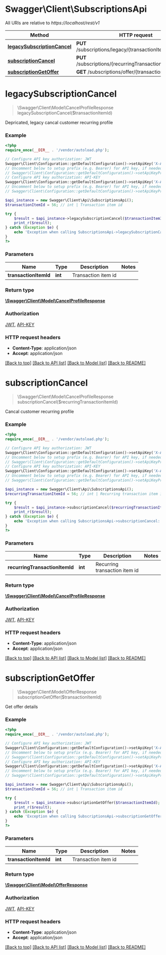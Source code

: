 # Swagger\Client\SubscriptionsApi

All URIs are relative to *https://localhost/rest/v1*

Method | HTTP request | Description
------------- | ------------- | -------------
[**legacySubscriptionCancel**](SubscriptionsApi.md#legacySubscriptionCancel) | **PUT** /subscriptions/legacy/{transactionItemId}/cancel | 
[**subscriptionCancel**](SubscriptionsApi.md#subscriptionCancel) | **PUT** /subscriptions/{recurringTransactionItemId}/cancel | 
[**subscriptionGetOffer**](SubscriptionsApi.md#subscriptionGetOffer) | **GET** /subscriptions/offer/{transactionItemId} | 


# **legacySubscriptionCancel**
> \Swagger\Client\Model\CancelProfileResponse legacySubscriptionCancel($transactionItemId)



Depricated, legacy cancal customer recurring profile

### Example
```php
<?php
require_once(__DIR__ . '/vendor/autoload.php');

// Configure API key authorization: JWT
Swagger\Client\Configuration::getDefaultConfiguration()->setApiKey('X-Authorization-JWT', 'YOUR_API_KEY');
// Uncomment below to setup prefix (e.g. Bearer) for API key, if needed
// Swagger\Client\Configuration::getDefaultConfiguration()->setApiKeyPrefix('X-Authorization-JWT', 'Bearer');
// Configure API key authorization: API-KEY
Swagger\Client\Configuration::getDefaultConfiguration()->setApiKey('X-API-KEY', 'YOUR_API_KEY');
// Uncomment below to setup prefix (e.g. Bearer) for API key, if needed
// Swagger\Client\Configuration::getDefaultConfiguration()->setApiKeyPrefix('X-API-KEY', 'Bearer');

$api_instance = new Swagger\Client\Api\SubscriptionsApi();
$transactionItemId = 56; // int | Transaction item id

try {
    $result = $api_instance->legacySubscriptionCancel($transactionItemId);
    print_r($result);
} catch (Exception $e) {
    echo 'Exception when calling SubscriptionsApi->legacySubscriptionCancel: ', $e->getMessage(), PHP_EOL;
}
?>
```

### Parameters

Name | Type | Description  | Notes
------------- | ------------- | ------------- | -------------
 **transactionItemId** | **int**| Transaction item id |

### Return type

[**\Swagger\Client\Model\CancelProfileResponse**](../Model/CancelProfileResponse.md)

### Authorization

[JWT](../../README.md#JWT), [API-KEY](../../README.md#API-KEY)

### HTTP request headers

 - **Content-Type**: application/json
 - **Accept**: application/json

[[Back to top]](#) [[Back to API list]](../../README.md#documentation-for-api-endpoints) [[Back to Model list]](../../README.md#documentation-for-models) [[Back to README]](../../README.md)

# **subscriptionCancel**
> \Swagger\Client\Model\CancelProfileResponse subscriptionCancel($recurringTransactionItemId)



Cancal customer recurring profile

### Example
```php
<?php
require_once(__DIR__ . '/vendor/autoload.php');

// Configure API key authorization: JWT
Swagger\Client\Configuration::getDefaultConfiguration()->setApiKey('X-Authorization-JWT', 'YOUR_API_KEY');
// Uncomment below to setup prefix (e.g. Bearer) for API key, if needed
// Swagger\Client\Configuration::getDefaultConfiguration()->setApiKeyPrefix('X-Authorization-JWT', 'Bearer');
// Configure API key authorization: API-KEY
Swagger\Client\Configuration::getDefaultConfiguration()->setApiKey('X-API-KEY', 'YOUR_API_KEY');
// Uncomment below to setup prefix (e.g. Bearer) for API key, if needed
// Swagger\Client\Configuration::getDefaultConfiguration()->setApiKeyPrefix('X-API-KEY', 'Bearer');

$api_instance = new Swagger\Client\Api\SubscriptionsApi();
$recurringTransactionItemId = 56; // int | Recurring transaction item id

try {
    $result = $api_instance->subscriptionCancel($recurringTransactionItemId);
    print_r($result);
} catch (Exception $e) {
    echo 'Exception when calling SubscriptionsApi->subscriptionCancel: ', $e->getMessage(), PHP_EOL;
}
?>
```

### Parameters

Name | Type | Description  | Notes
------------- | ------------- | ------------- | -------------
 **recurringTransactionItemId** | **int**| Recurring transaction item id |

### Return type

[**\Swagger\Client\Model\CancelProfileResponse**](../Model/CancelProfileResponse.md)

### Authorization

[JWT](../../README.md#JWT), [API-KEY](../../README.md#API-KEY)

### HTTP request headers

 - **Content-Type**: application/json
 - **Accept**: application/json

[[Back to top]](#) [[Back to API list]](../../README.md#documentation-for-api-endpoints) [[Back to Model list]](../../README.md#documentation-for-models) [[Back to README]](../../README.md)

# **subscriptionGetOffer**
> \Swagger\Client\Model\OfferResponse subscriptionGetOffer($transactionItemId)



Get offer details

### Example
```php
<?php
require_once(__DIR__ . '/vendor/autoload.php');

// Configure API key authorization: JWT
Swagger\Client\Configuration::getDefaultConfiguration()->setApiKey('X-Authorization-JWT', 'YOUR_API_KEY');
// Uncomment below to setup prefix (e.g. Bearer) for API key, if needed
// Swagger\Client\Configuration::getDefaultConfiguration()->setApiKeyPrefix('X-Authorization-JWT', 'Bearer');
// Configure API key authorization: API-KEY
Swagger\Client\Configuration::getDefaultConfiguration()->setApiKey('X-API-KEY', 'YOUR_API_KEY');
// Uncomment below to setup prefix (e.g. Bearer) for API key, if needed
// Swagger\Client\Configuration::getDefaultConfiguration()->setApiKeyPrefix('X-API-KEY', 'Bearer');

$api_instance = new Swagger\Client\Api\SubscriptionsApi();
$transactionItemId = 56; // int | Transaction item id

try {
    $result = $api_instance->subscriptionGetOffer($transactionItemId);
    print_r($result);
} catch (Exception $e) {
    echo 'Exception when calling SubscriptionsApi->subscriptionGetOffer: ', $e->getMessage(), PHP_EOL;
}
?>
```

### Parameters

Name | Type | Description  | Notes
------------- | ------------- | ------------- | -------------
 **transactionItemId** | **int**| Transaction item id |

### Return type

[**\Swagger\Client\Model\OfferResponse**](../Model/OfferResponse.md)

### Authorization

[JWT](../../README.md#JWT), [API-KEY](../../README.md#API-KEY)

### HTTP request headers

 - **Content-Type**: application/json
 - **Accept**: application/json

[[Back to top]](#) [[Back to API list]](../../README.md#documentation-for-api-endpoints) [[Back to Model list]](../../README.md#documentation-for-models) [[Back to README]](../../README.md)

